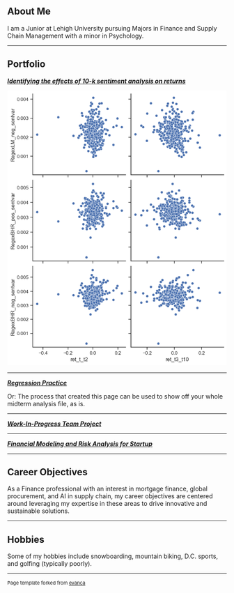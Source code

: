 ## About Me

I am a Junior at Lehigh University pursuing Majors in Finance and Supply Chain Management with a minor in Psychology.

---

## Portfolio

<!-- You can link to other websites, PDFs in this repo, and other pages in this repo -->

_**[Identifying the effects of 10-k sentiment analysis on returns](report/report.md)**_


<img src="report/output_10_0.png?raw=true"/>

---

_**[Regression Practice](Regression_practice)**_

Or: The process that created this page can be used to show off your whole midterm analysis file, as is.


---

_**[Work-In-Progress Team Project](https://tgrif49.github.io/Final-project-griffith/)**_


---

_**[Financial Modeling and Risk Analysis for Startup](/pdf/Final_Presentation_3DC.pdf)**_


---

## Career Objectives

As a Finance professional with an interest in mortgage finance, global procurement, and AI in supply chain, my career objectives are centered around leveraging my expertise in these areas to drive innovative and sustainable solutions.  

---

## Hobbies

Some of my hobbies include snowboarding, mountain biking, D.C. sports, and golfing (typically poorly). 

---
<p style="font-size:11px">Page template forked from <a href="https://github.com/evanca/quick-portfolio">evanca</a></p>
<!-- Remove above link if you don't want to attibute -->
